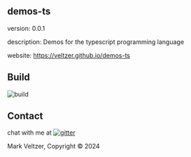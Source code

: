 ## demos-ts

version: 0.0.1

description: Demos for the typescript programming language

website: https://veltzer.github.io/demos-ts

## Build

![build](https://github.com/veltzer/demos-ts/workflows/build/badge.svg)


## Contact

chat with me at [![gitter](https://badges.gitter.im/Join%20Chat.svg)](https://gitter.im/veltzer/mark.veltzer)

Mark Veltzer, Copyright © 2024
